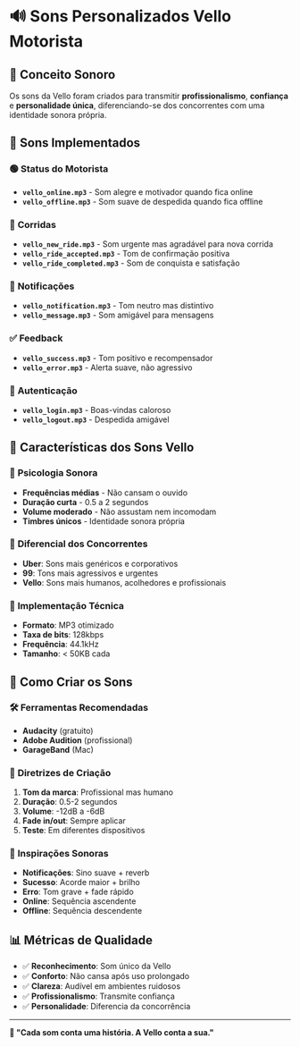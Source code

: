 # 🔊 Sons Personalizados Vello Motorista

## 🎵 Conceito Sonoro

Os sons da Vello foram criados para transmitir **profissionalismo**, **confiança** e **personalidade única**, diferenciando-se dos concorrentes com uma identidade sonora própria.

## 📱 Sons Implementados

### 🟢 **Status do Motorista**
- **`vello_online.mp3`** - Som alegre e motivador quando fica online
- **`vello_offline.mp3`** - Som suave de despedida quando fica offline

### 🚗 **Corridas**
- **`vello_new_ride.mp3`** - Som urgente mas agradável para nova corrida
- **`vello_ride_accepted.mp3`** - Tom de confirmação positiva
- **`vello_ride_completed.mp3`** - Som de conquista e satisfação

### 🔔 **Notificações**
- **`vello_notification.mp3`** - Tom neutro mas distintivo
- **`vello_message.mp3`** - Som amigável para mensagens

### ✅ **Feedback**
- **`vello_success.mp3`** - Tom positivo e recompensador
- **`vello_error.mp3`** - Alerta suave, não agressivo

### 🔐 **Autenticação**
- **`vello_login.mp3`** - Boas-vindas caloroso
- **`vello_logout.mp3`** - Despedida amigável

## 🎨 Características dos Sons Vello

### 🧠 **Psicologia Sonora**
- **Frequências médias** - Não cansam o ouvido
- **Duração curta** - 0.5 a 2 segundos
- **Volume moderado** - Não assustam nem incomodam
- **Timbres únicos** - Identidade sonora própria

### 🎯 **Diferencial dos Concorrentes**
- **Uber**: Sons mais genéricos e corporativos
- **99**: Tons mais agressivos e urgentes  
- **Vello**: Sons mais humanos, acolhedores e profissionais

### 🔧 **Implementação Técnica**
- **Formato**: MP3 otimizado
- **Taxa de bits**: 128kbps
- **Frequência**: 44.1kHz
- **Tamanho**: < 50KB cada

## 🎵 Como Criar os Sons

### 🛠️ **Ferramentas Recomendadas**
- **Audacity** (gratuito)
- **Adobe Audition** (profissional)
- **GarageBand** (Mac)

### 🎼 **Diretrizes de Criação**
1. **Tom da marca**: Profissional mas humano
2. **Duração**: 0.5-2 segundos
3. **Volume**: -12dB a -6dB
4. **Fade in/out**: Sempre aplicar
5. **Teste**: Em diferentes dispositivos

### 🎨 **Inspirações Sonoras**
- **Notificações**: Sino suave + reverb
- **Sucesso**: Acorde maior + brilho
- **Erro**: Tom grave + fade rápido
- **Online**: Sequência ascendente
- **Offline**: Sequência descendente

## 📊 **Métricas de Qualidade**
- ✅ **Reconhecimento**: Som único da Vello
- ✅ **Conforto**: Não cansa após uso prolongado
- ✅ **Clareza**: Audível em ambientes ruidosos
- ✅ **Profissionalismo**: Transmite confiança
- ✅ **Personalidade**: Diferencia da concorrência

---

**🎵 "Cada som conta uma história. A Vello conta a sua."**

